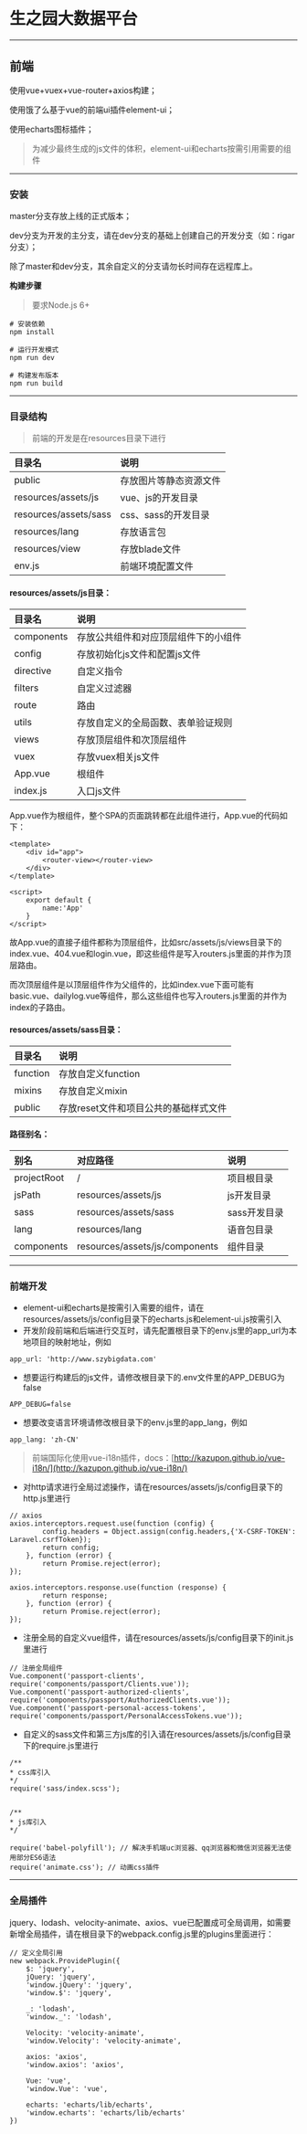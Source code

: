 # 生之园大数据平台

---

## 前端

使用vue+vuex+vue-router+axios构建；

使用饿了么基于vue的前端ui插件element-ui；

使用echarts图标插件；

> 为减少最终生成的js文件的体积，element-ui和echarts按需引用需要的组件

---

### 安装

master分支存放上线的正式版本；

dev分支为开发的主分支，请在dev分支的基础上创建自己的开发分支（如：rigar分支）；

除了master和dev分支，其余自定义的分支请勿长时间存在远程库上。

**构建步骤**

> 要求Node.js 6+

```
# 安装依赖
npm install

# 运行开发模式
npm run dev

# 构建发布版本
npm run build
```

---

### 目录结构

> 前端的开发是在resources目录下进行

| 目录名 | 说明 |
| :--- | :--- |
| public | 存放图片等静态资源文件 |
| resources/assets/js | vue、js的开发目录 |
| resources/assets/sass | css、sass的开发目录 |
| resources/lang | 存放语言包 |
| resources/view | 存放blade文件 |
| env.js | 前端环境配置文件 |

#### resources/assets/js目录：

| 目录名 | 说明 |
| :--- | :--- |
| components | 存放公共组件和对应顶层组件下的小组件 |
| config | 存放初始化js文件和配置js文件 |
| directive | 自定义指令 |
| filters | 自定义过滤器 |
| route | 路由 |
| utils | 存放自定义的全局函数、表单验证规则 |
| views | 存放顶层组件和次顶层组件 |
| vuex | 存放vuex相关js文件 |
| App.vue | 根组件 |
| index.js | 入口js文件 |

App.vue作为根组件，整个SPA的页面跳转都在此组件进行，App.vue的代码如下：

```
<template>
	<div id="app">
		<router-view></router-view>
	</div>
</template>

<script>
	export default {
		name:'App'
	}
</script>
```

故App.vue的直接子组件都称为顶层组件，比如src/assets/js/views目录下的index.vue、404.vue和login.vue，即这些组件是写入routers.js里面的并作为顶层路由。

而次顶层组件是以顶层组件作为父组件的，比如index.vue下面可能有basic.vue、dailylog.vue等组件，那么这些组件也写入routers.js里面的并作为index的子路由。

#### resources/assets/sass目录：

| 目录名 | 说明 |
| :--- | :--- |
| function | 存放自定义function |
| mixins | 存放自定义mixin |
| public | 存放reset文件和项目公共的基础样式文件 |

#### 路径别名：

| 别名 | 对应路径 | 说明 |
| :--- | :--- | :--- |
| projectRoot | / | 项目根目录 |
| jsPath | resources/assets/js | js开发目录 |
| sass | resources/assets/sass | sass开发目录 |
| lang | resources/lang | 语音包目录 |
| components | resources/assets/js/components | 组件目录 |

---

### 前端开发

* element-ui和echarts是按需引入需要的组件，请在resources/assets/js/config目录下的echarts.js和element-ui.js按需引入
* 开发阶段前端和后端进行交互时，请先配置根目录下的env.js里的app\_url为本地项目的映射地址，例如

```
app_url: 'http://www.szybigdata.com'
```

* 想要运行构建后的js文件，请修改根目录下的.env文件里的APP\_DEBUG为false

```
APP_DEBUG=false
```

* 想要改变语言环境请修改根目录下的env.js里的app\_lang，例如

```
app_lang: 'zh-CN'
```

> 前端国际化使用vue-i18n插件，docs：[http://kazupon.github.io/vue-i18n/](http://kazupon.github.io/vue-i18n/)

* 对http请求进行全局过滤操作，请在resources/assets/js/config目录下的http.js里进行

```
// axios
axios.interceptors.request.use(function (config) {
		config.headers = Object.assign(config.headers,{'X-CSRF-TOKEN': Laravel.csrfToken});
		return config;
	}, function (error) {
		return Promise.reject(error);
});

axios.interceptors.response.use(function (response) {
		return response;
	}, function (error) {
		return Promise.reject(error);
});
```

* 注册全局的自定义vue组件，请在resources/assets/js/config目录下的init.js里进行

```
// 注册全局组件
Vue.component('passport-clients', require('components/passport/Clients.vue'));
Vue.component('passport-authorized-clients', require('components/passport/AuthorizedClients.vue'));
Vue.component('passport-personal-access-tokens', require('components/passport/PersonalAccessTokens.vue'));
```

* 自定义的sass文件和第三方js库的引入请在resources/assets/js/config目录下的require.js里进行

```
/**
* css库引入
*/
require('sass/index.scss');


/**
* js库引入
*/

require('babel-polyfill'); // 解决手机端uc浏览器、qq浏览器和微信浏览器无法使用部分ES6语法
require('animate.css'); // 动画css插件
```

---

### 全局插件

jquery、lodash、velocity-animate、axios、vue已配置成可全局调用，如需要新增全局插件，请在根目录下的webpack.config.js里的plugins里面进行：

```
// 定义全局引用
new webpack.ProvidePlugin({
	$: 'jquery',
	jQuery: 'jquery',
	'window.jQuery': 'jquery',
	'window.$': 'jquery',

	_: 'lodash',
	'window._': 'lodash',

	Velocity: 'velocity-animate',
	'window.Velocity': 'velocity-animate',

	axios: 'axios',
	'window.axios': 'axios',

	Vue: 'vue',
	'window.Vue': 'vue',

	echarts: 'echarts/lib/echarts',
	'window.echarts': 'echarts/lib/echarts'
})
```



